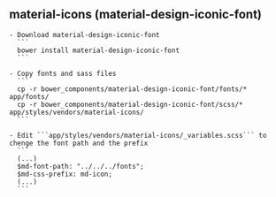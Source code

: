 
## material-icons (material-design-iconic-font)

    - Download material-design-iconic-font
      ```
      bower install material-design-iconic-font
      ```

    - Copy fonts and sass files
      ```
      cp -r bower_components/material-design-iconic-font/fonts/* app/fonts/
      cp -r bower_components/material-design-iconic-font/scss/* app/styles/vendors/material-icons/
      ```

    - Edit ```app/styles/vendors/material-icons/_variables.scss``` to chenge the font path and the prefix
      ```
      (...)
      $md-font-path: "../../../fonts";
      $md-css-prefix: md-icon;
      (...)
      ```
